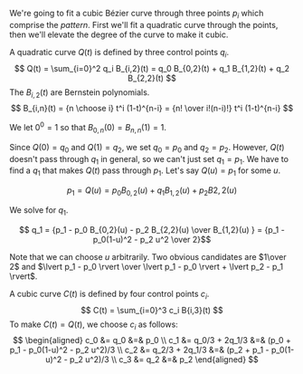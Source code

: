 <!-- To format this file, you need to use a hacked version of Markdown that ignores MathJax sections containing in $...$ and $$...$$ delimiters. -->
<script type="text/javascript" src="http://cdn.mathjax.org/mathjax/latest/MathJax.js?config=TeX-AMS_HTML"></script>
<script type="text/javascript">
    MathJax.Hub.Config({
        "HTML-CSS": { availableFonts:[] },
        "tex2jax": { inlineMath: [ [ '$', '$' ] ] }
    });
</script>

We're going to fit a cubic B&eacute;zier curve through three points $p_i$ which comprise the *pattern*.  First we'll fit a quadratic curve through the points, then we'll elevate the degree of the curve to make it cubic.

A quadratic curve $Q(t)$ is defined by three control points $q_i$.
$$ Q(t)
    = \sum_{i=0}^2 q_i B_{i,2}(t)
    = q_0 B_{0,2}(t) + q_1 B_{1,2}(t) + q_2 B_{2,2}(t)
$$
The $B_{i,2}(t)$ are Bernstein polynomials.
$$ B_{i,n}(t) = {n \choose i} t^i (1-t)^{n-i} = {n! \over i!(n-i)!} t^i (1-t)^{n-i} $$

We let $0^0 = 1$ so that $B_{0,n}(0) = B_{n,n}(1) = 1$.

Since $Q(0) = q_0$ and $Q(1) = q_2$, we set $q_0 = p_0$ and $q_2 = p_2$.  However, $Q(t)$ doesn't pass through $q_1$ in general, so we can't just set $q_1 = p_1$.  We have to find a $q_1$ that makes $Q(t)$ pass through $p_1$.  Let's say $Q(u) = p_1$ for some $u$.

$$ p_1 = Q(u) = p_0 B_{0,2}(u) + q_1 B_{1,2}(u) + p_2 B{2,2}(u) $$

We solve for $q_1$.

$$ q_1 = {p_1 - p_0 B_{0,2}(u) - p_2 B_{2,2}(u) \over B_{1,2}(u) }
    = {p_1 - p_0(1-u)^2 - p_2 u^2 \over 2}$$

Note that we can choose $u$ arbitrarily.  Two obvious candidates are $1\over 2$ and $\lvert p_1 - p_0 \rvert \over \lvert p_1 - p_0 \rvert + \lvert p_2 - p_1 \rvert$.

A cubic curve $C(t)$ is defined by four control points $c_i$.
$$ C(t) = \sum_{i=0}^3 c_i B{i,3}(t) $$
To make $C(t) = Q(t)$, we choose $c_i$ as follows:
$$
\begin{aligned}
c_0 &= q_0 &=& p_0 \\
c_1 &= q_0/3 + 2q_1/3 &=& (p_0 + p_1 - p_0(1-u)^2 - p_2 u^2)/3 \\
c_2 &= q_2/3 + 2q_1/3 &=& (p_2 + p_1 - p_0(1-u)^2 - p_2 u^2)/3 \\
c_3 &= q_2 &=& p_2
\end{aligned}
$$

